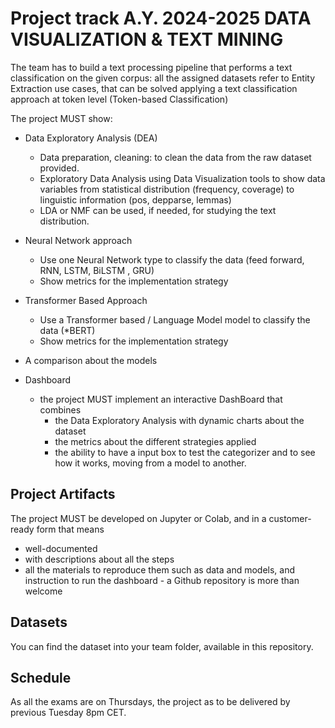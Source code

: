 # Project track A.Y. 2024-2025 DATA VISUALIZATION & TEXT MINING

The team has to build a text processing pipeline that performs a text classification on the given corpus: all the assigned datasets refer to Entity Extraction use cases, that can be solved applying a text classification approach at token level (Token-based Classification)

The project MUST show:
*	Data Exploratory Analysis (DEA)
    * Data preparation, cleaning: to clean the data from the raw dataset provided.
    * Exploratory Data Analysis using Data Visualization tools to show data variables from statistical distribution (frequency, coverage) to linguistic information (pos, depparse, lemmas)
    * LDA or NMF can be used, if needed, for studying the text distribution.

* Neural Network approach 
  * Use one Neural Network type to classify the data (feed forward, RNN, LSTM, BiLSTM , GRU)
  * Show metrics for the implementation strategy 

* Transformer Based Approach
  * Use a Transformer based / Language Model model to classify the data (*BERT)
  * Show metrics for the implementation strategy 

* A comparison about the models

* Dashboard 
  * the project MUST implement an interactive DashBoard that combines
    * the Data Exploratory Analysis with dynamic charts about the dataset
    * the metrics about the different strategies applied
    * the ability to have a input box to test the categorizer and to see how it works, moving from a model to another. 


## Project Artifacts
The project MUST be developed on Jupyter or Colab, and in a customer-ready form that means
* well-documented
* with descriptions about all the steps 
* all the materials to reproduce them such as data and models, and instruction to run the dashboard - a Github repository is more than welcome


## Datasets
You can find the dataset into your team folder, available in this repository.

## Schedule
As all the exams are on Thursdays, the project as to be delivered by previous Tuesday 8pm CET.
